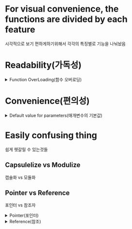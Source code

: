 # For visual convenience, the functions are divided by each feature
시각적으로 보기 편하게하기위해서 각각의 특징별로 기능을 나눠놨음


# Readability(가독성)
<details>
<summary>Function OverLoading(함수 오버로딩)</summary>
  
### Unless fuction name is same If declaration form of parameters is different it is declaration of other function. Cause factor which thorough function called we can divide fuction
함수 호출 시 전달되는 인자를통해서 호출하고자 하는 함수의 구분이 가능하기 때문에 함수명이 같더라도 매개변수의 선언형태(인자의 개수 차이, 자료형 차이등)가 다르면 다른 함수로 정의

### Summary(요약)
함수 하나에 다양한 타입의 인자를 받을수 있게해서 가독성을 올림

### Purpose(용도)
다형성과 사용자 편의를 제공하기 위한 용도
</details>

# Convenience(편의성)
<details>
<summary>Default value for parameters(매개변수의 기본값)</summary>
  
### To specify the value of a parameter in advance
매개변수의 값을 미리 지정하는 것

#### Purpose(용도)
코드 작성의 편의성을 높이기위한 용도
</details>


# Easily confusing thing
쉽게 헷갈릴 수 있는것들

## Capsulelize vs Modulize
캡슐화 vs 모듈화

## Pointer vs Reference
포인터 vs 참조자

<details>
<summary>Pointer(포인터)</summary>
최초 생성된 후에 다른 주소를 가르킬수 있다(새 메모리주소, 새액터, 새컴포넌트 등등)
null값을 나타낼 수 있다.

예시
*AcotrPtr contents에 접근할때
ActorPtr address에 접근할때
ActorPtr = &Actor address변경 할때
*ActorPtr = Actor value를 변경할때

Ex Code)
```cpp
float Damage = 0;
float* DamagePtr = &Damage;
*DamagePtr = 5.5;
UE_LOG(LogTemp, Display, TEXT("Damage: %f, DamagePtr: %f"),Damage, *DamagePtr);
 ```
</details>

<details>
<summary>Reference(참조)</summary>
  
최초 생성해서 한번'만' 가르킬수 있다.

null값을 나타낼 수 없다(안정성이 있다)

예시

ActorRef contents에 접근할때

&ActorRef address에 접근할때

ActorRef = Actor value를 변경할

Ex Code)
```
float Damage = 0;
float& DamageRef = Damage;
DamageRef = 12.5;
UE_LOG(LogTemp, Display, TEXT("RefDamage: %f, Damage: %f"), DamageRef, Damage);
 ```
</details>
